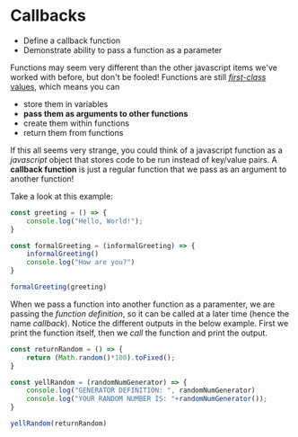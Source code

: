 # Callbacks

* Define a callback function
* Demonstrate ability to pass a function as a parameter

Functions may seem very different than the other javascript items we've worked with before, but don't be fooled! Functions are still [_first-class_ values](http://wiki.c2.com/?FirstClass), which means you can

* store them in variables
* **pass them as arguments to other functions**
* create them within functions
* return them from functions

If this all seems very strange, you could think of a javascript function as a _javascript_ object that stores code to be run instead of key/value pairs. A **callback function** is just a regular function that we pass as an argument to another function!

Take a look at this example:

```javascript
const greeting = () => {
    console.log("Hello, World!");
}

const formalGreeting = (informalGreeting) => {
    informalGreeting()
    console.log("How are you?")
}

formalGreeting(greeting)
```

When we pass a function into another function as a paramenter, we are passing the _function definition_, so it can be called at a later time \(hence the name _callback_\). Notice the different outputs in the below example. First we print the function itself, then we _call_ the function and print the output.

```javascript
const returnRandom = () => {
    return (Math.random()*100).toFixed();
}

const yellRandom = (randomNumGenerator) => {
    console.log("GENERATOR DEFINITION: ", randomNumGenerator)
    console.log("YOUR RANDOM NUMBER IS: "+randomNumGenerator());
}

yellRandom(returnRandom)
```

